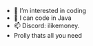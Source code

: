 - 👀 I’m interested in coding
- 🌱 I can code in Java
- 📫 Discord: ilikemoney.
- Prolly thats all you need
